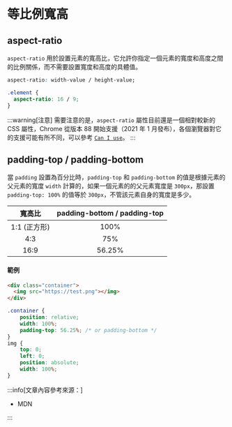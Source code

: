 ---
---

# 等比例寬高

## aspect-ratio

`aspect-ratio` 用於設置元素的寬高比，它允許你指定一個元素的寬度和高度之間的比例關係，而不需要設置寬度和高度的具體值。

```css title="可以是正整數或浮點數，並用斜線分隔"
aspect-ratio: width-value / height-value;
```

```css title="設置一個元素的寬高比為 16:9"
.element {
  aspect-ratio: 16 / 9;
}
```

:::warning[注意]
需要注意的是，`aspect-ratio` 屬性目前還是一個相對較新的 CSS 屬性，Chrome 從版本 88 開始支援（2021 年 1 月發布），各個瀏覽器對它的支援可能有所不同，可以參考 [`Can I use`](https://caniuse.com/?search=Aspect%20Ratio)。
:::

## padding-top / padding-bottom

當 `padding` 設置為百分比時，`padding-top` 和 `padding-bottom` 的值是根據元素的父元素的寬度 `width` 計算的，如果一個元素的的父元素寬度是 `300px`，那設置 `padding-top: 100%` 的值等於 `300px`，不管該元素自身的寬度是多少。

| 寬高比 | padding-bottom / padding-top |
|:--------:|:--------:|
| 1:1 (正方形) | 100% |
| 4:3 | 75% |
| 16:9 | 56.25% |

#### 範例

```html
<div class="container">
  <img src="https://test.png"></img>
</div>
```

```css
.container {
    position: relative;
    width: 100%;
    padding-top: 56.25%; /* or padding-bottom */
}
img {
    top: 0;
    left: 0;
    position: absolute;
    width: 100%;
}
```

:::info[文章內容參考來源：]

- MDN

:::